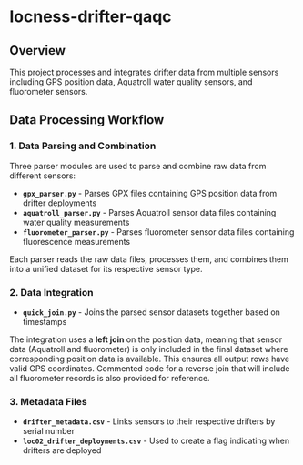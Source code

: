 # locness-drifter-qaqc

## Overview

This project processes and integrates drifter data from multiple sensors including GPS position data, Aquatroll water quality sensors, and fluorometer sensors.

## Data Processing Workflow

### 1. Data Parsing and Combination

Three parser modules are used to parse and combine raw data from different sensors:

- **`gpx_parser.py`** - Parses GPX files containing GPS position data from drifter deployments
- **`aquatroll_parser.py`** - Parses Aquatroll sensor data files containing water quality measurements
- **`fluorometer_parser.py`** - Parses fluorometer sensor data files containing fluorescence measurements

Each parser reads the raw data files, processes them, and combines them into a unified dataset for its respective sensor type.

### 2. Data Integration

- **`quick_join.py`** - Joins the parsed sensor datasets together based on timestamps

The integration uses a **left join** on the position data, meaning that sensor data (Aquatroll and fluorometer) is only included in the final dataset where corresponding position data is available. This ensures all output rows have valid GPS coordinates. Commented code for a reverse join that will include all fluorometer records is also provided for reference.

### 3. Metadata Files

- **`drifter_metadata.csv`** - Links sensors to their respective drifters by serial number
- **`loc02_drifter_deployments.csv`** - Used to create a flag indicating when drifters are deployed
